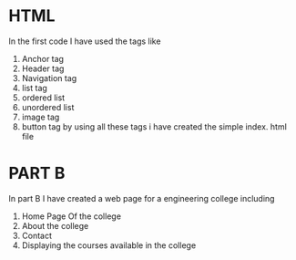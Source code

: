 # HTML
In the first code I have used the tags like 
1. Anchor tag
2. Header tag
3. Navigation tag
4. list tag
5. ordered list
6. unordered list
7. image tag
8. button tag
by using all these tags i have created the simple index. html file
# PART B
In part B I have created a web page for a engineering college including 
1. Home Page Of the college
2. About the college
3. Contact
4. Displaying the courses available in the college
